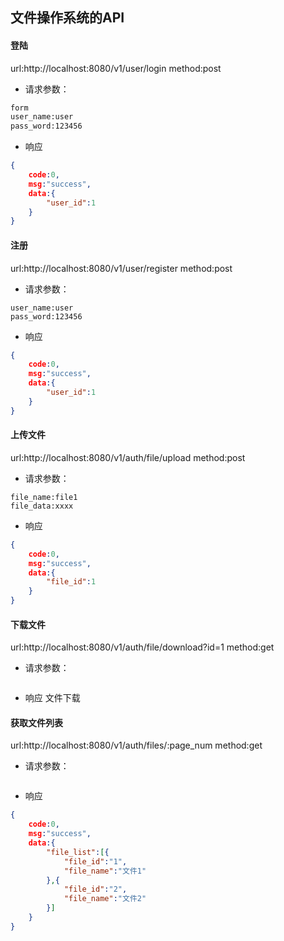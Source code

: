 ## 文件操作系统的API
#### 登陆
url:http://localhost:8080/v1/user/login
method:post
- 请求参数：
```bash
form
user_name:user
pass_word:123456
```
- 响应
```json
{
    code:0,
    msg:"success",
    data:{
        "user_id":1
    }
}

```
#### 注册
url:http://localhost:8080/v1/user/register
method:post
- 请求参数：
```
user_name:user
pass_word:123456
```
- 响应
```json
{
    code:0,
    msg:"success",
    data:{
        "user_id":1
    }
}
```
#### 上传文件
url:http://localhost:8080/v1/auth/file/upload
method:post
- 请求参数：
```
file_name:file1
file_data:xxxx
```
- 响应
```json
{
    code:0,
    msg:"success",
    data:{
        "file_id":1
    }
}
```
#### 下载文件
url:http://localhost:8080/v1/auth/file/download?id=1
method:get
- 请求参数：
```
```
- 响应
文件下载
#### 获取文件列表
url:http://localhost:8080/v1/auth/files/:page_num
method:get
- 请求参数：
```
```
- 响应
```json
{
    code:0,
    msg:"success",
    data:{
        "file_list":[{
            "file_id":"1",
            "file_name":"文件1"
        },{
            "file_id":"2",
            "file_name":"文件2"
        }]
    }
}
```